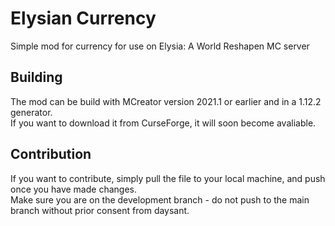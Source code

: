 # Elysian Currency
Simple mod for currency for use on Elysia: A World Reshapen MC server<br>

## Building
The mod can be build with MCreator version 2021.1 or earlier and in a 1.12.2 generator.<br>
If you want to download it from CurseForge, it will soon become avaliable.

## Contribution
If you want to contribute, simply pull the file to your local machine, and push once you have made changes.<br>
Make sure you are on the development branch - do not push to the main branch without prior consent from daysant.
